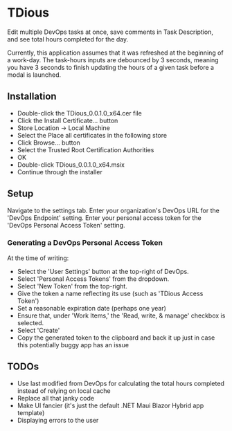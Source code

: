 # TDious

Edit multiple DevOps tasks at once, save comments in Task Description, and see total hours completed for the day.

Currently, this application assumes that it was refreshed at the beginning of a work-day.
The task-hours inputs are debounced by 3 seconds, meaning you have 3 seconds to finish updating the hours of a given task before a modal is launched.

## Installation
* Double-click the TDious_0.0.1.0_x64.cer file
* Click the Install Certificate... button
* Store Location -> Local Machine
* Select the Place all certificates in the following store
* Click Browse... button
* Select the Trusted Root Certification Authorities
* OK
* Double-click TDious_0.0.1.0_x64.msix
* Continue through the installer

## Setup

Navigate to the settings tab.
Enter your organization's DevOps URL for the 'DevOps Endpoint' setting.
Enter your personal access token for the 'DevOps Personal Access Token' setting.

### Generating a DevOps Personal Access Token
At the time of writing:
* Select the 'User Settings' button at the top-right of DevOps.
* Select 'Personal Access Tokens' from the dropdown.
* Select 'New Token' from the top-right.
* Give the token a name reflecting its use (such as 'TDious Access Token')
* Set a reasonable expiration date (perhaps one year)
* Ensure that, under 'Work Items,' the 'Read, write, & manage' checkbox is selected.
* Select 'Create'
* Copy the generated token to the clipboard and back it up just in case this potentially buggy app has an issue

## TODOs
* Use last modified from DevOps for calculating the total hours completed instead of relying on local cache
* Replace all that janky code
* Make UI fancier (it's just the default .NET Maui Blazor Hybrid app template)
* Displaying errors to the user